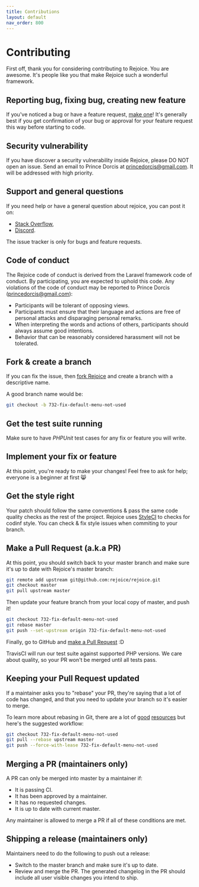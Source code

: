 ```yaml
---
title: Contributions
layout: default
nav_order: 800
---
```


# Contributing

First off, thank you for considering contributing to Rejoice. You are awesome. It's people like you that make Rejoice such a wonderful framework.

## Reporting bug, fixing bug, creating new feature

If you've noticed a bug or have a feature request, [make one][new issue]! It's generally best if you get confirmation of your bug or approval for your feature request this way before starting to code.

## Security vulnerability

If you have discover a security vulnerability inside Rejoice, please DO NOT open an issue. Send an email to Prince Dorcis at <a href="mailto:princedorcis@gmail.com">princedorcis@gmail.com</a>. It will be addressed with high priority.

## Support and general questions
If you need help or have a general question about rejoice, you can post it on:

- [Stack Overflow],
- [Discord](https://discord.gg/92JVJUf).

The issue tracker is only for bugs and feature requests.

## <a name="code-of-conduct"></a>Code of conduct

The Rejoice code of conduct is derived from the Laravel framework code of conduct. By participating, you are expected to uphold this code. Any violations of the code of conduct may be reported to Prince Dorcis (princedorcis@gmail.com):

- Participants will be tolerant of opposing views.
- Participants must ensure that their language and actions are free of personal attacks and disparaging personal remarks.
- When interpreting the words and actions of others, participants should always assume good intentions.
- Behavior that can be reasonably considered harassment will not be tolerated.

## Fork & create a branch

If you can fix the issue, then [fork Rejoice] and create a branch with a descriptive name.

A good branch name would be:

```sh
git checkout -b 732-fix-default-menu-not-used
```

## Get the test suite running

Make sure to have *PHPUnit* test cases for any fix or feature you will write.

## Implement your fix or feature

At this point, you're ready to make your changes! Feel free to ask for help; everyone is a beginner at first :smile_cat:

## Get the style right

Your patch should follow the same conventions & pass the same code quality
checks as the rest of the project. Rejoice uses [StyleCI](https://styleci.io) to checks for codinf style. You can check & fix style issues when commiting to your branch.

## Make a Pull Request (a.k.a PR)

At this point, you should switch back to your master branch and make sure it's up to date with Rejoice's master branch:

```sh
git remote add upstream git@github.com:rejoice/rejoice.git
git checkout master
git pull upstream master
```

Then update your feature branch from your local copy of master, and push it!

```sh
git checkout 732-fix-default-menu-not-used
git rebase master
git push --set-upstream origin 732-fix-default-menu-not-used
```

Finally, go to GitHub and [make a Pull Request][] :D

TravisCI will run our test suite against supported PHP versions. We care
about quality, so your PR won't be merged until all tests pass.

## Keeping your Pull Request updated

If a maintainer asks you to "rebase" your PR, they're saying that a lot of code
has changed, and that you need to update your branch so it's easier to merge.

To learn more about rebasing in Git, there are a lot of [good][git rebasing]
[resources][interactive rebase] but here's the suggested workflow:

```sh
git checkout 732-fix-default-menu-not-used
git pull --rebase upstream master
git push --force-with-lease 732-fix-default-menu-not-used
```

## Merging a PR (maintainers only)

A PR can only be merged into master by a maintainer if:

- It is passing CI.
- It has been approved by a maintainer.
- It has no requested changes.
- It is up to date with current master.

Any maintainer is allowed to merge a PR if all of these conditions are
met.

## Shipping a release (maintainers only)

Maintainers need to do the following to push out a release:

- Switch to the master branch and make sure it's up to date.
- Review and merge the PR. The generated changelog in the PR should include all user visible changes you intend to ship.

[Stack Overflow]: http://stackoverflow.com/questions/tagged/rejoice
[new issue]: https://github.com/rejoice/rejoice/issues/new
[fork Rejoice]: https://help.github.com/articles/fork-a-repo
[make a pull request]: https://help.github.com/articles/creating-a-pull-request
[git rebasing]: http://git-scm.com/book/en/Git-Branching-Rebasing
[interactive rebase]: https://help.github.com/en/github/using-git/about-git-rebase